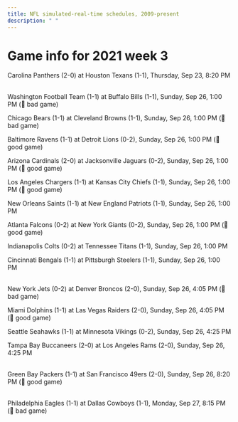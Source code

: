 ```yaml
---
title: NFL simulated-real-time schedules, 2009-present
description: " "
---
```


# Game info for 2021 week 3

Carolina Panthers (2-0) at Houston Texans (1-1), Thursday, Sep 23, 8:20 PM

<br/>Washington Football Team (1-1) at Buffalo Bills (1-1), Sunday, Sep 26, 1:00 PM (:red_circle: bad game)

Chicago Bears (1-1) at Cleveland Browns (1-1), Sunday, Sep 26, 1:00 PM (:red_circle: bad game)

Baltimore Ravens (1-1) at Detroit Lions (0-2), Sunday, Sep 26, 1:00 PM (:football: good game)

Arizona Cardinals (2-0) at Jacksonville Jaguars (0-2), Sunday, Sep 26, 1:00 PM (:football: good game)

Los Angeles Chargers (1-1) at Kansas City Chiefs (1-1), Sunday, Sep 26, 1:00 PM (:football: good game)

New Orleans Saints (1-1) at New England Patriots (1-1), Sunday, Sep 26, 1:00 PM

Atlanta Falcons (0-2) at New York Giants (0-2), Sunday, Sep 26, 1:00 PM (:football: good game)

Indianapolis Colts (0-2) at Tennessee Titans (1-1), Sunday, Sep 26, 1:00 PM

Cincinnati Bengals (1-1) at Pittsburgh Steelers (1-1), Sunday, Sep 26, 1:00 PM

<br/>New York Jets (0-2) at Denver Broncos (2-0), Sunday, Sep 26, 4:05 PM (:red_circle: bad game)

Miami Dolphins (1-1) at Las Vegas Raiders (2-0), Sunday, Sep 26, 4:05 PM (:football: good game)

Seattle Seahawks (1-1) at Minnesota Vikings (0-2), Sunday, Sep 26, 4:25 PM

Tampa Bay Buccaneers (2-0) at Los Angeles Rams (2-0), Sunday, Sep 26, 4:25 PM

<br/>Green Bay Packers (1-1) at San Francisco 49ers (2-0), Sunday, Sep 26, 8:20 PM (:football: good game)

<br/>Philadelphia Eagles (1-1) at Dallas Cowboys (1-1), Monday, Sep 27, 8:15 PM (:red_circle: bad game)

